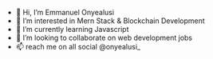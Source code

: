 - 👋 Hi, I’m Emmanuel Onyealusi
- 👀 I’m interested in Mern Stack & Blockchain Development
- 🌱 I’m currently learning Javascript
- 💞️ I’m looking to collaborate on web development jobs
- 📫 reach me on all social @onyealusi_

<!---
onyealusi/onyealusi is a ✨ special ✨ repository because its `README.md` (this file) appears on your GitHub profile.
You can click the Preview link to take a look at your changes.
--->
